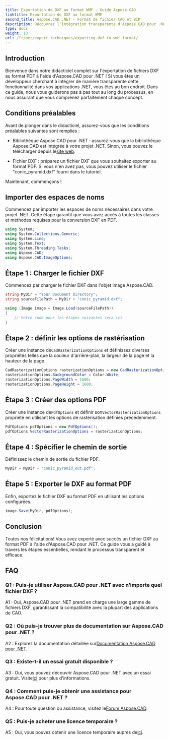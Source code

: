 ```yaml
---
title: Exportation de DXF au format WMF - Guide Aspose.CAD
linktitle: Exportation de DXF au format WMF
second_title: Aspose.CAD .NET - Format de fichier CAO et BIM
description: Découvrez l'intégration transparente d'Aspose.CAD pour .NET dans ce guide étape par étape pour exporter des fichiers DXF au format PDF sans effort.
type: docs
weight: 13
url: /fr/net/export-techniques/exporting-dxf-to-wmf-format/
---
```

## Introduction

Bienvenue dans notre didacticiel complet sur l'exportation de fichiers DXF au format PDF à l'aide d'Aspose.CAD pour .NET ! Si vous êtes un développeur cherchant à intégrer de manière transparente cette fonctionnalité dans vos applications .NET, vous êtes au bon endroit. Dans ce guide, nous vous guiderons pas à pas tout au long du processus, en nous assurant que vous comprenez parfaitement chaque concept.

## Conditions préalables

Avant de plonger dans le didacticiel, assurez-vous que les conditions préalables suivantes sont remplies :

-  Bibliothèque Aspose.CAD pour .NET : assurez-vous que la bibliothèque Aspose.CAD est intégrée à votre projet .NET. Sinon, vous pouvez le télécharger depuis le[site web](https://releases.aspose.com/cad/net/).

- Fichier DXF : préparez un fichier DXF que vous souhaitez exporter au format PDF. Si vous n'en avez pas, vous pouvez utiliser le fichier "conic_pyramid.dxf" fourni dans le tutoriel.

Maintenant, commençons !

## Importer des espaces de noms

Commencez par importer les espaces de noms nécessaires dans votre projet .NET. Cette étape garantit que vous avez accès à toutes les classes et méthodes requises pour la conversion DXF en PDF.

```csharp
using System;
using System.Collections.Generic;
using System.Linq;
using System.Text;
using System.Threading.Tasks;
using Aspose.CAD;
using Aspose.CAD.ImageOptions;
```

## Étape 1 : Charger le fichier DXF

Commencez par charger le fichier DXF dans l'objet image Aspose.CAD.

```csharp
string MyDir = "Your Document Directory";
string sourceFilePath = MyDir + "conic_pyramid.dxf";

using (Image image = Image.Load(sourceFilePath))
{
    // Votre code pour les étapes suivantes sera ici
}
```

## Étape 2 : définir les options de rastérisation

 Créer une instance de`CadRasterizationOptions` et définissez diverses propriétés telles que la couleur d'arrière-plan, la largeur de la page et la hauteur de la page.

```csharp
CadRasterizationOptions rasterizationOptions = new CadRasterizationOptions();
rasterizationOptions.BackgroundColor = Color.White;
rasterizationOptions.PageWidth = 1600;
rasterizationOptions.PageHeight = 1600;
```

## Étape 3 : Créer des options PDF

 Créer une instance de`PdfOptions` et définir son`VectorRasterizationOptions` propriété en utilisant les options de rastérisation définies précédemment.

```csharp
PdfOptions pdfOptions = new PdfOptions();
pdfOptions.VectorRasterizationOptions = rasterizationOptions;
```

## Étape 4 : Spécifier le chemin de sortie

Définissez le chemin de sortie du fichier PDF.

```csharp
MyDir = MyDir + "conic_pyramid_out.pdf";
```

## Étape 5 : Exporter le DXF au format PDF

Enfin, exportez le fichier DXF au format PDF en utilisant les options configurées.

```csharp
image.Save(MyDir, pdfOptions);
```

## Conclusion

Toutes nos félicitations! Vous avez exporté avec succès un fichier DXF au format PDF à l'aide d'Aspose.CAD pour .NET. Ce guide vous a guidé à travers les étapes essentielles, rendant le processus transparent et efficace.

## FAQ

### Q1 : Puis-je utiliser Aspose.CAD pour .NET avec n’importe quel fichier DXF ?

A1 : Oui, Aspose.CAD pour .NET prend en charge une large gamme de fichiers DXF, garantissant la compatibilité avec la plupart des applications de CAO.

### Q2 : Où puis-je trouver plus de documentation sur Aspose.CAD pour .NET ?

 A2 : Explorez la documentation détaillée sur[Documentation Aspose.CAD pour .NET](https://reference.aspose.com/cad/net/).

### Q3 : Existe-t-il un essai gratuit disponible ?

 A3 : Oui, vous pouvez découvrir Aspose.CAD pour .NET avec un essai gratuit. Visite[ici](https://releases.aspose.com/) pour plus d'informations.

### Q4 : Comment puis-je obtenir une assistance pour Aspose.CAD pour .NET ?

A4 : Pour toute question ou assistance, visitez le[Forum Aspose.CAD](https://forum.aspose.com/c/cad/19).

### Q5 : Puis-je acheter une licence temporaire ?

 A5 : Oui, vous pouvez obtenir une licence temporaire auprès de[ici](https://purchase.aspose.com/temporary-license/).